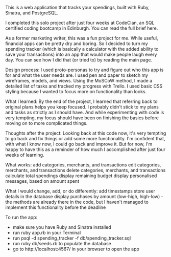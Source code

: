 This is a web application that tracks your spendings, built with Ruby, Sinatra, and PostgreSQL.

I completed this solo project after just four weeks at CodeClan, an SQL certified coding bootcamp in Edinburgh. You can read the full brief here.

As a former marketing writer, this was a fun project for me. While useful, financial apps can be pretty dry and boring. So I decided to turn my spending tracker (which is basically a calculator with the added ability to save your transactions) into an app that would make people laugh every day. You can see how I did that (or tried to) by reading the main page.

Design process:
I used proto-personas to try and figure out who this app is for and what the user needs are. I used pen and paper to sketch my wireframes, models, and views. Using the MoSCoW method, I made a detailed list of tasks and tracked my progress with Trello. I used basic CSS styling because I wanted to focus more on functionality than looks.

What I learned:
By the end of the project, I learned that referring back to original plans helps you keep focused. I probably didn't stick to my plans and tasks as strictly as I should have. And while experimenting with code is very tempting, my focus should have been on finishing the basics before moving on to more complicated things.

Thoughts after the project:
Looking back at this code now, it's very tempting to go back and fix things or add some more functionality. I'm confident that, with what I know now, I could go back and improve it. But for now, I'm happy to have this as a reminder of how much I accomplished after just four weeks of learning.


What works:
add categories, merchants, and transactions
edit categories, merchants, and transactions
delete categories, merchants, and transactions
calculate total spendings
display remaining budget
display personalised messages, based on amount spent


What I would change, add, or do differently:
add timestamps
store user details in the database
display purchases by amount (low-high, high-low) - the methods are already there in the code, but I haven't managed to implement this functionality before the deadline


To run the app:
- make sure you have Ruby and Sinatra installed
- run ruby app.rb in your Terminal
- run psql -d spending_tracker -f db/spending_tracker.sql
- run ruby db/seeds.rb to populate the database
- go to http://localhost:4567/ in your browser to open the app

